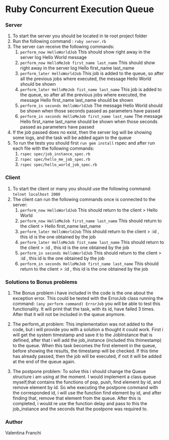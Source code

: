 # Ruby Concurrent Execution Queue

### Server

1. To start the server you should be located in te root project folder
2. Run the following command : `ruby server.rb`
3. The server can receive the following commands:
    1. `perform_now HelloWorldJob`
       This should show right away in the server log Hello World message
    2. `perform_now HelloMeJob first_name last_name`
       This should show right away in the server log Hello first_name last_name
    3. `perform_later HelloWorldJob`
       This job is added to the queue, so after all the previous jobs where executed, the message Hello World should be shown
    4. `perform_later HelloMeJob fist_name last_name`
       This job is added to the queue, so after all the previous jobs where executed, the message Hello first_name last_name should be shown
    5. `perform_in seconds HelloWorldJob`
       The message Hello World should be shown when those seconds passed as parameters have passed
    6. `perform_in seconds HelloMeJob first_name last_name`
       The message Hello first_name last_name should be shown when those seconds passed as parameters have passed
4. If the job passed does no exist, then the server log will be showing some logs, and the task will be added again      to the queue
5. To run the tests you should first `run gem install` rspec and after run each file with the following commands:
    1. `rspec spec/job_instance_spec.rb`
    2. `rspec spec/hello_me_job_spec.rb`
    3. `rspec spec/hello_world_job_spec.rb`


### Client

1. To start the client or many you should use the following command: `telnet localhost 2000`
2. The client can run the following commands once is connected to the server:
    1. `perform_now HelloWorldJob`
       This should return to the client > Hello World
    2. `perform_now HelloMeJob first_name last_name`
       This should return to the client > Hello first_name last_name
    3. `perform_later HelloWorldJob`
       This should return to the client > :id , this id is the one obtained by the job
    4. `perform_later HelloMeJob fist_name last_name`
       This should return to the client > :id , this id is the one obtained by the job
    5. `perform_in seconds HelloWorldJob`
       This should return to the client > :id , this id is the one obtained by the job
    6. `perform_in seconds HelloMeJob first_name last_name`
       This should return to the client > :id , this id is the one obtained by the job

### Solutions to Bonus problems
1. The Bonus problem i have included in the code is the one about the exception error. This could be tested with the ErrorJob class running the command: `(any perform command) ErrorJob` you will be able to test this functionality. It will print that the task, with its id, have failed 3 times. After that it will not be included in the queue anymore.

2. The perform_at problem:
   This implementation was not added to the code, but i will provide you with a solution a thought it could work. First i will get the system timestamp and save it to the JobInstance that is defined, after that i will add the job_instance (included this thimestamp) to the queue. When this task becomes the first element in the queue, before showing the results, the timestamp will be checked. If this time has already passed, then the job will be executed, if not it will be added at the end of the queue again.

3. The postpone problem:
   To solve this i should change the Queue structure i am using at the moment. I would implement a class queue myself,that contains the functions of pop, push, find element by id, and remove element by id. So whe executing the postpone command with the corresponded id, i will use the function find element by id, and after finding that, remove that element from the queue. After this is completed, i would re use the function delay and pass to this the job_instance and the seconds that the postpone was required to.

### Author
Valentina Franchi
